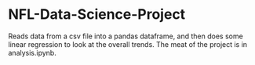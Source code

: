 # NFL-Data-Science-Project
Reads data from a csv file into a pandas dataframe, and then does some linear regression to look at the overall trends. The meat of the project is in analysis.ipynb.
